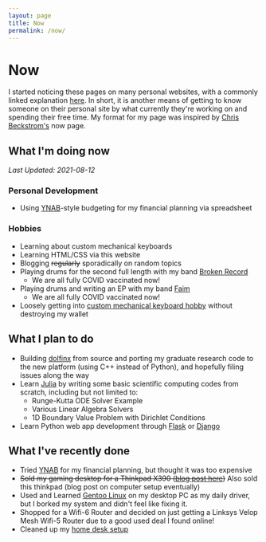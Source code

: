 ```yaml
---
layout: page
title: Now
permalink: /now/
---
```

# Now
I started noticing these pages on many personal websites, with a commonly linked explanation [here](https://nownownow.com/about). In short, it is another means of getting to know someone on their personal site by what currently they're working on and spending their free time. My format for my page was inspired by [Chris Beckstrom's](https://chrisbeckstrom.com/me/now/) now page.

## What I'm doing now 

*Last Updated: 2021-08-12*

### Personal Development
*  Using [YNAB](https://youneedabudget.com)-style budgeting for my financial planning via spreadsheet

### Hobbies
* Learning about custom mechanical keyboards
* Learning HTML/CSS via this website
* Blogging ~~regularly~~ sporadically on random topics
* Playing drums for the second full length with my band [Broken Record](https://brokenrecordisaband.com)
	+ We are all fully COVID vaccinated now!
* Playing drums and writing an EP with my band [Faim](https://faim.bandcamp.com)
	+ We are all fully COVID vaccinated now!
* Loosely getting into [custom mechanical keyboard hobby](https://www.youtube.com/watch?v=xzWm40Tq4F4) without destroying my wallet

## What I plan to do

* Building [dolfinx](https://github.com/FEniCS/dolfinx) from source and porting my graduate research code to the new platform (using C++ instead of Python), and hopefully filing issues along the way
* Learn [Julia](https://julialang.org/) by writing some basic scientific computing codes from scratch, including but not limited to:
	+ Runge-Kutta ODE Solver Example
	+ Various Linear Algebra Solvers
	+ 1D Boundary Value Problem with Dirichlet Conditions
* Learn Python web app development through [Flask](https://flask.palletsprojects.com/en/1.1.x/) or [Django](https://www.djangoproject.com/)

## What I've recently done
* Tried [YNAB](https://youneedabudget.com) for my financial planning, but thought it was too expensive
* ~~Sold my gaming desktop for a Thinkpad X390 ([blog post here](/blog/2021/02/06/desktop-to-laptop))~~ Also sold this thinkpad (blog post on computer setup eventually)
* Used and Learned [Gentoo Linux](https://gentoo.org) on my desktop PC as my daily driver, but I borked my system and didn't feel like fixing it.
* Shopped for a Wifi-6 Router and decided on just getting a Linksys Velop Mesh Wifi-5 Router due to a good used deal I found online!
* Cleaned up my [home desk setup](/blog/2021/01/03/mydesksetup-jan2021/)
